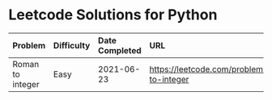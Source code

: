 # Leetcode Solutions for Python 

| Problem | Difficulty | Date Completed | URL | 
|:--- |:--- |:--- |:--- | 
| Roman to integer | Easy | 2021-06-23 | https://leetcode.com/problems/roman-to-integer |             


